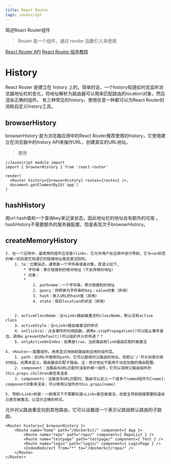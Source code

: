 ```yaml
---
title: React Router
tags: Javascript
---
```


简述React Router组件

<!--more-->

> Router 是一个组件，通过 render 函数引入来使用

[React Router API](https://github.com/reactjs/react-router/blob/master/docs/API.md#link)
[React Router 指导教程](https://github.com/reactjs/react-router-tutorial/tree/master/lessons)

# History
React Router 是建立在 history 上的。简单的说，一个history知道如何去监听浏览器地址栏的变化，将地址解析为路由器可以用来匹配路由的location对象，然后渲染正确的组件。
有三种常见的history，使用任意一种都可以为React Router的消耗自定义history工具。

## browserHistory
browserHistory 是为浏览器应用中的React Router推荐使用的history，它使用建立在浏览器中的history API来操作URL，创建真实的URL地址。
>使用

```
//Javascript module import
import { browserHistory } from 'react-router'
```

```
render(
  <Router history={browserHistory} routes={routes} />,
  document.getElementById('app')
)
```
## hashHistory

用url hash值和一个查询key来记录状态，因此地址栏的地址会有额外的垃圾 。hashHistory不需要额外的服务器配置，但是表现次于browserHistory。

## createMemoryHistory


    3. 在一个应用中，最常用的组件应该是<link>，它允许用户在应用中进行导航。它与<a>标签的唯一区别是它知道它的链接地址是否是活跃的。
        1. to：位置描述，通常是一个字符串或者对象，其语义如下,
            * 字符串：表示链接到的绝对地址（不支持相对地址）
            * 对象：
            * 
                1. pathname：一个字符串，表示链接到的地址
                2. query：待转换为字符串的key：value对象（弃用）
                3. hash：放入URL的hash值（弃用）
                4. state：保存location的状态（弃用）


        2. activeClassName：当<Link>路由被激活的className，默认没有active class
        3. activeStyle：当<Link>路由被激活的样式
        4. onClick(e)：点击事件的句柄函数，调用e.stopPropagation()可以阻止事件冒泡，调用e.preventDefault()可以组织开火的传递？？
        5. onlyActiveOnIndex：如果是true，当前路由和link路由匹配时被激活

    4. <Route>——配置组件。用来显式地映射路由到应用的组件层。
        1. path：在URL中使用的path，它可以是相对父路由的地址，但若以'/'开头则表示绝对地址。如果未定义，路由器会匹配子路由。注：绝对地址不能用于动态加载的路由配置。
        2. component：当路由与URL匹配时渲染的单一组件，它可以调用父路由组件的this.props.children属性来渲染
        3. components：当路径与URL匹配时，路由可以定义一个或多个named组件为[name]: component对象来渲染，可以嗲用父组件的this.props[name]

    5. 导航<Link>封装：一般情况下不需要知道<Link>是否被激活，但是主导航链接需要知道自己是否被激活，以显示正确的样式。



<IndexRedirect> 

允许对父路由重定向到其他路由，它可以设置成一个表示父路由默认路由的子路由。

```
<Router history={ browserHistory }>
    <Route name="home" path="/dockerkit/" component={ App }>
        <Route name="repo" path="repo/" component={ RepoList } />
        <Route name="testpage" path="testpage/" component={ Test } />
        <Route name="login" path="login/" component={ LoginPage } />
        <IndexRedirect from="*" to="/dockerkit/repo/" />
    </Route>            
</Router>
```

